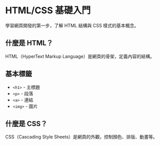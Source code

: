 # HTML/CSS 基礎入門

學習網頁開發的第一步，了解 HTML 結構與 CSS 樣式的基本概念。

## 什麼是 HTML？

HTML（HyperText Markup Language）是網頁的骨架，定義內容的結構。

## 基本標籤

- `<h1>` - 主標題
- `<p>` - 段落
- `<a>` - 連結
- `<img>` - 圖片

## 什麼是 CSS？

CSS（Cascading Style Sheets）是網頁的外觀，控制顏色、排版、動畫等。
